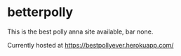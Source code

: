 # betterpolly
This is the best polly anna site available, bar none.

Currently hosted at https://bestpollyever.herokuapp.com/

